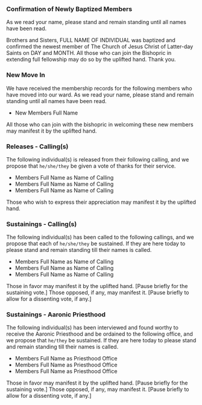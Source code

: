 ### Confirmation of Newly Baptized Members
As we read your name, please stand and remain standing until all names have been read.

Brothers and Sisters,
FULL NAME OF INDIVIDUAL was baptized and confirmed the newest member of The Church of Jesus Christ of Latter-day Saints on DAY and MONTH. All those who can join the Bishopric in extending full fellowship may do so by the uplifted hand. Thank you.

### New Move In
We have received the membership records for the following members who have moved into our ward. 
As we read your name, please stand and remain standing until all names have been read.

+ New Members Full Name

All those who can join with the bishopric in welcoming these new members may manifest it by the uplifted hand.

### Releases - Calling(s)
The following individual(s) is released from their following calling, and we propose that `he/she/they` be given a vote of thanks for their service.

+ Members Full Name as Name of Calling
+ Members Full Name as Name of Calling
+ Members Full Name as Name of Calling

Those who wish to express their appreciation may manifest it by the uplifted hand.

### Sustainings - Calling(s)
The following individual(s) has been called to the following callings, and we propose that each of `he/she/they` be sustained. If they are here today to please stand and remain standing till their names is called.

+ Members Full Name as Name of Calling
+ Members Full Name as Name of Calling
+ Members Full Name as Name of Calling
  
Those in favor may manifest it by the uplifted hand. [Pause briefly for the sustaining vote.]
Those opposed, if any, may manifest it. [Pause briefly to allow for a dissenting vote, if any.]

### Sustainings - Aaronic Priesthood
The following individual(s) has been interviewed and found worthy to receive the Aaronic Priesthood and be ordained to the following office, and we propose that `he/they` be sustained. If they are here today to please stand and remain standing till their names is called.

+ Members Full Name as Priesthood Office
+ Members Full Name as Priesthood Office
+ Members Full Name as Priesthood Office
  
Those in favor may manifest it by the uplifted hand. [Pause briefly for the sustaining vote.]
Those opposed, if any, may manifest it. [Pause briefly to allow for a dissenting vote, if any.]

